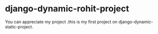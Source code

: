 # django-dynamic-rohit-project
You can appreciate my project .this is my first project on django-dynamic-static-project.

